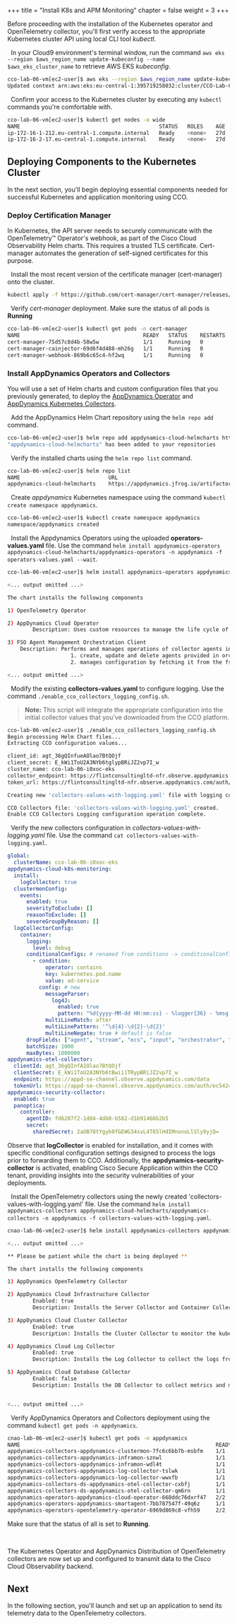 +++
title = "Install K8s and APM Monitoring"
chapter = false
weight = 3
+++

Before proceeding with the installation of the Kubernetes operator and OpenTelemetry collector, you'll first verify access to the appropriate Kubernetes cluster API using local CLI tool *kubectl*.
 
<span style="color: #143c76;"><i class='fas fa-circle fa-sm'></i></span>&nbsp; In your Cloud9 environment's terminal window, run the command `aws eks --region $aws_region_name update-kubeconfig --name $aws_eks_cluster_name` to retrieve AWS EKS *kubeconfig*.

```bash
cco-lab-06-vm[ec2-user]$ aws eks --region $aws_region_name update-kubeconfig --name $aws_eks_cluster_name
Updated context arn:aws:eks:eu-central-1:395719258032:cluster/CCO-Lab-06-i0xoc-EKS in /home/ec2-user/.kube/config
```

<span style="color: #143c76;"><i class='fas fa-circle fa-sm'></i></span>&nbsp; Confirm your access to the Kubernetes cluster by executing any `kubectl` commands you're comfortable with.

```bash
cco-lab-06-vm[ec2-user]$ kubectl get nodes -o wide
NAME                                            STATUS   ROLES    AGE   VERSION               INTERNAL-IP    EXTERNAL-IP     OS-IMAGE         KERNEL-VERSION                  CONTAINER-RUNTIME
ip-172-16-1-212.eu-central-1.compute.internal   Ready    <none>   27d   v1.27.5-eks-43840fb   172.16.1.212   35.157.74.151   Amazon Linux 2   5.10.192-183.736.amzn2.x86_64   containerd://1.6.19
ip-172-16-2-17.eu-central-1.compute.internal    Ready    <none>   27d   v1.27.5-eks-43840fb   172.16.2.17    3.70.180.185    Amazon Linux 2   5.10.192-183.736.amzn2.x86_64   containerd://1.6.19
```

## Deploying Components to the Kubernetes Cluster
In the next section, you'll begin deploying essential components needed for successful Kubernetes and application monitoring using CCO.

### Deploy Certification Manager
In Kubernetes, the API server needs to securely communicate with the OpenTelemetry™ Operator's webhook, as part of the Cisco Cloud Observability Helm charts. This requires a trusted TLS certificate. Cert-manager automates the generation of self-signed certificates for this purpose.

<span style="color: #143c76;"><i class='fas fa-circle fa-sm'></i></span>&nbsp; Install the most recent version of the certificate manager (cert-manager) onto the cluster.

```bash
kubectl apply -f https://github.com/cert-manager/cert-manager/releases/download/v1.13.1/cert-manager.yaml
```

<span style="color: #143c76;"><i class='fas fa-circle fa-sm'></i></span>&nbsp; Verify *cert-manager* deployment. Make sure the status of all pods is **Running**

```bash
cco-lab-06-vm[ec2-user]$ kubectl get pods -n cert-manager
NAME                                       READY   STATUS    RESTARTS   AGE
cert-manager-75d57c8d4b-58w5w              1/1     Running   0          4m36s
cert-manager-cainjector-69d6f4d488-mh26g   1/1     Running   0          4m36s
cert-manager-webhook-869b6c65c4-hf2wq      1/1     Running   0          4m36s
```

### Install AppDynamics Operators and Collectors
You will use a set of Helm charts and custom configuration files that you previously generated, to deploy the [AppDynamics Operator](https://docs.appdynamics.com/fso/cloud-native-app-obs/en/kubernetes-and-app-service-monitoring/install-kubernetes-and-app-service-monitoring/configure-cisco-appdynamics-operators) and [AppDynamics Kubernetes Collectors](https://docs.appdynamics.com/fso/cloud-native-app-obs/en/kubernetes-and-app-service-monitoring/install-kubernetes-and-app-service-monitoring/configure-cisco-appdynamics-kubernetes-collectors).

<span style="color: #143c76;"><i class='fas fa-circle fa-sm'></i></span>&nbsp; Add the AppDynamics Helm Chart repository using the `helm repo add` command.

```bash
cco-lab-06-vm[ec2-user]$ helm repo add appdynamics-cloud-helmcharts https://appdynamics.jfrog.io/artifactory/appdynamics-cloud-helmcharts/
"appdynamics-cloud-helmcharts" has been added to your repositories
```

<span style="color: #143c76;"><i class='fas fa-circle fa-sm'></i></span>&nbsp; Verify the installed charts using the `helm repo list` command.

```bash
cco-lab-06-vm[ec2-user]$ helm repo list
NAME                            URL                                                                   
appdynamics-cloud-helmcharts    https://appdynamics.jfrog.io/artifactory/appdynamics-cloud-helmcharts/
```

<span style="color: #143c76;"><i class='fas fa-circle fa-sm'></i></span>&nbsp; Create *appdynamics* Kubernetes namespace using the command `kubectl create namespace appdynamics`.

```bash
cco-lab-06-vm[ec2-user]$ kubectl create namespace appdynamics
namespace/appdynamics created
```

<span style="color: #143c76;"><i class='fas fa-circle fa-sm'></i></span>&nbsp; Install the Appdynamics Operators using the uploaded **operators-values.yaml** file. Use the command `helm install appdynamics-operators appdynamics-cloud-helmcharts/appdynamics-operators -n appdynamics -f operators-values.yaml --wait`.


```bash
cco-lab-06-vm[ec2-user]$ helm install appdynamics-operators appdynamics-cloud-helmcharts/appdynamics-operators -n appdynamics -f operators-values.yaml --wait

<... output omitted ...>

The chart installs the following components

1) OpenTelemetry Operator

2) AppDynamics Cloud Operator
        Description: Uses custom resources to manage the life cycle of Cluster Collector, Infrastructure Collector and Log Collector.

3) FSO Agent Management Orchestration Client
    Description: Performs and manages operations of collector agents in couple of ways
                    1. create, update and delete agents provided in orchestration client config, it can work with multiple agents
                    2. manages configuration by fetching it from the fso management solution and passing down to collector agents

<... output omitted ...>
```

<span style="color: #143c76;"><i class='fas fa-circle fa-sm'></i></span>&nbsp; Modify the existing **collectors-values.yaml** to configure logging. Use the command `./enable_cco_collectors_logging_config.sh`.

> **Note:** This script will integrate the appropriate configuration into the initial collector values that you've downloaded from the CCO platform.

```bash
cco-lab-06-vm[ec2-user]$ ./enable_cco_collectors_logging_config.sh
Begin processing Helm Chart files...
Extracting CCO configuration values...

client_id: agt_36gQInfueAOlao7BtQOjf
client_secret: E_kWi1ToU2A3NYb6tglypBRiJZ2vp7I_w
cluster_name: cco-lab-06-i0xoc-eks
collector_endpoint: https://flintconsultingltd-nfr.observe.appdynamics.com/data
token_url: https://flintconsultingltd-nfr.observe.appdynamics.com/auth/8312fd12-51b3-48cf-9ae1-a7ec72f5f0/default/oauth2/token

Creating new 'collectors-values-with-logging.yaml' file with logging configuration...

CCO Collectors file: 'collectors-values-with-logging.yaml' created.
Enable CCO Collectors Logging configuration operation complete.
```

<span style="color: #143c76;"><i class='fas fa-circle fa-sm'></i></span>&nbsp; Verify the new collectors configuration in *collectors-values-with-logging.yaml* file. Use the command `cat collectors-values-with-logging.yaml`.

```yaml
global:
  clusterName: cco-lab-06-i0xoc-eks
appdynamics-cloud-k8s-monitoring:
  install:
    logCollector: true
  clustermonConfig:
    events:
      enabled: true
      severityToExclude: []
      reasonToExclude: []
      severeGroupByReason: []
  logCollectorConfig:
    container:
      logging:
        level: debug
      conditionalConfigs: # renamed from conditions -> conditionalConfigs
        - condition:
            operator: contains
            key: kubernetes.pod.name
            value: ad-service
          config: # new
            messageParser:
              log4J:
                enabled: true
                pattern: "%d{yyyy-MM-dd HH:mm:ss} - %logger{36} - %msg trace_id=%X{trace_id} span_id=%X{span_id} trace_flags=%X{trace_flags} %n"
            multiLineMatch: after
            multiLinePattern: '^\d{4}-\d{2}-\d{2}'
            multiLineNegate: true # default is false
      dropFields: ["agent", "stream", "ecs", "input", "orchestrator", "k8s.annotations.appdynamics", "k8s.labels", "k8s.node.labels", "cloud"]
      batchSize: 1000
      maxBytes: 1000000
appdynamics-otel-collector:
  clientId: agt_36gQInfA1Olao7BtQOjf
  clientSecret: E_kWi1ToU2A3NYb6tBwii1TRypBRiJZ2vp7I_w
  endpoint: https://appd-se-channel.observe.appdynamics.com/data
  tokenUrl: https://appd-se-channel.observe.appdynamics.com/auth/ec5424c4-19fe-4c29-nono-b585efa910bd/default/oauth2/token
appdynamics-security-collector:
  enabled: true
  panoptica:
    controller:
      agentID: fd6207f2-1d84-4db0-b582-d1b91466b2b5
      secret:
        sharedSecret: 2aOB78tYgyb0fGEWG34svL4T65lHdIMnonoLlSly9yjQ=
```

Observe that **logCollector** is enabled for installation, and it comes with specific conditional configuration settings designed to process the logs prior to forwarding them to CCO. Additionally, the **appdynamics-security-collector** is activated, enabling Cisco Secure Application within the CCO tenant, providing insights into the security vulnerabilities of your deployments.

<span style="color: #143c76;"><i class='fas fa-circle fa-sm'></i></span>&nbsp; Install the OpenTelemetry collectors using the newly created 'collectors-values-with-logging.yaml' file. Use the command `helm install appdynamics-collectors appdynamics-cloud-helmcharts/appdynamics-collectors -n appdynamics -f collectors-values-with-logging.yaml`.

```bash
cnao-lab-06-vm[ec2-user]$ helm install appdynamics-collectors appdynamics-cloud-helmcharts/appdynamics-collectors -n appdynamics -f collectors-values-with-logging.yaml

<... output omitted ...>

** Please be patient while the chart is being deployed **

The chart installs the following components

1) AppDynamics OpenTelemetry Collector

2) AppDynamics Cloud Infrastructure Collector
        Enabled: true
        Description: Installs the Server Collector and Container Collector to monitor the host and container metrics

3) AppDynamics Cloud Cluster Collector
        Enabled: true
        Description: Installs the Cluster Collector to monitor the kubernetes metrics and events

4) AppDynamics Cloud Log Collector
        Enabled: true
        Description: Installs the Log Collector to collect the logs from applications running in kubernetes cluster

5) AppDynamics Cloud Database Collector
        Enabled: false
        Description: Installs the DB Collector to collect metrics and monitors the Databases specified in DbConfigs


<... output omitted ...>
```

<span style="color: #143c76;"><i class='fas fa-circle fa-sm'></i></span>&nbsp; Verify AppDynamics Operators and Collectors deployment using the command `kubectl get pods -n appdynamics`.

```bash
cnao-lab-06-vm[ec2-user]$ kubectl get pods -n appdynamics
NAME                                                              READY   STATUS    RESTARTS   AGE
appdynamics-collectors-appdynamics-clustermon-7fc6c6bb7b-msbfm    1/1     Running   0          96s
appdynamics-collectors-appdynamics-inframon-sznwl                 1/1     Running   0          96s
appdynamics-collectors-appdynamics-inframon-wdl4t                 1/1     Running   0          96s
appdynamics-collectors-appdynamics-log-collector-tslwk            1/1     Running   0          96s
appdynamics-collectors-appdynamics-log-collector-wwxfb            1/1     Running   0          96s
appdynamics-collectors-ds-appdynamics-otel-collector-cxbfj        1/1     Running   0          96s
appdynamics-collectors-ds-appdynamics-otel-collector-qm6rn        1/1     Running   0          96s
appdynamics-operators-appdynamics-cloud-operator-668ddc76dxrf47   2/2     Running   0          22h
appdynamics-operators-appdynamics-smartagent-7bb787547f-49q6z     1/1     Running   0          22h
appdynamics-operators-opentelemetry-operator-6969d869c8-vfh59     2/2     Running   0          22h
```

Make sure that the status of all is set to **Running**.

<br>

The Kubernetes Operator and AppDynamics Distribution of OpenTelemetry collectors are now set up and configured to transmit data to the Cisco Cloud Observability backend.


## Next <span style="color: #143c76;"><i class='fas fa-cog fa-spin fa-sm'></i></span>&nbsp;

In the following section, you'll launch and set up an application to send its telemetry data to the OpenTelemetry collectors.
